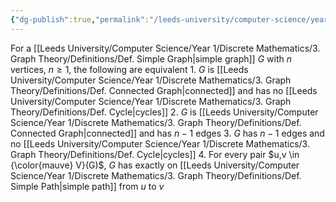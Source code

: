 ```yaml
---
{"dg-publish":true,"permalink":"/leeds-university/computer-science/year-1/discrete-mathematics/3-graph-theory/theorems/theorem-3-4/","tags":["Theorem"]}
---
```


For a [[Leeds University/Computer Science/Year 1/Discrete Mathematics/3. Graph Theory/Definitions/Def. Simple Graph\|simple graph]] $G$ with $n$ vertices, $n \geq 1$, the following are equivalent
	1. $G$ is [[Leeds University/Computer Science/Year 1/Discrete Mathematics/3. Graph Theory/Definitions/Def. Connected Graph\|connected]] and has no [[Leeds University/Computer Science/Year 1/Discrete Mathematics/3. Graph Theory/Definitions/Def. Cycle\|cycles]]
	2. $G$ is [[Leeds University/Computer Science/Year 1/Discrete Mathematics/3. Graph Theory/Definitions/Def. Connected Graph\|connected]] and has $n-1$ edges
	3. $G$ has $n-1$ edges and no [[Leeds University/Computer Science/Year 1/Discrete Mathematics/3. Graph Theory/Definitions/Def. Cycle\|cycles]]
	4. For every pair $u,v \in {\color{mauve} V}(G)$, $G$ has exactly on [[Leeds University/Computer Science/Year 1/Discrete Mathematics/3. Graph Theory/Definitions/Def. Simple Path\|simple path]] from $u$ to $v$
